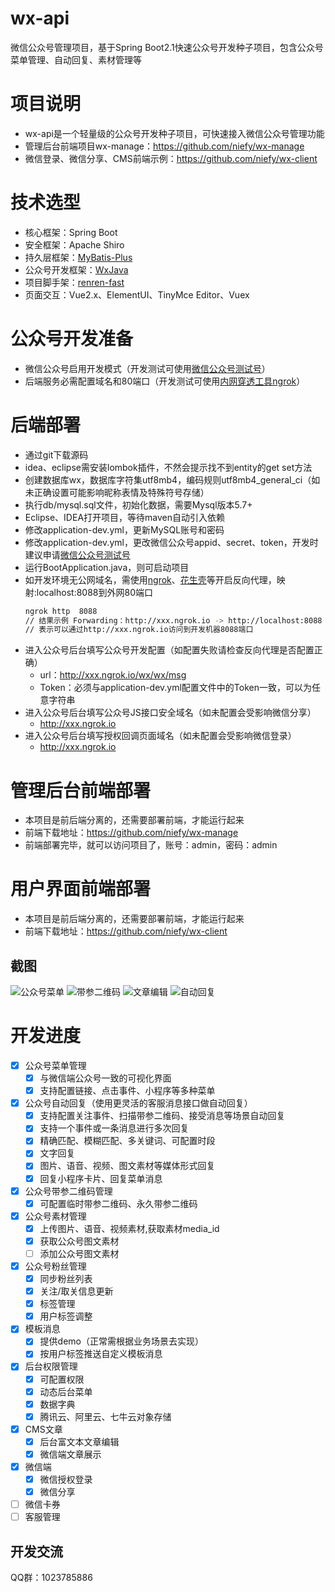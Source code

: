 # wx-api
微信公众号管理项目，基于Spring Boot2.1快速公众号开发种子项目，包含公众号菜单管理、自动回复、素材管理等

# 项目说明
- wx-api是一个轻量级的公众号开发种子项目，可快速接入微信公众号管理功能
- 管理后台前端项目wx-manage：https://github.com/niefy/wx-manage
- 微信登录、微信分享、CMS前端示例：https://github.com/niefy/wx-client

# 技术选型
- 核心框架：Spring Boot
- 安全框架：Apache Shiro
- 持久层框架：[MyBatis-Plus](https://baomidou.oschina.io/mybatis-plus-doc/#/quick-start)
- 公众号开发框架：[WxJava](https://github.com/Wechat-Group/WxJava)
- 项目脚手架：[renren-fast](https://gitee.com/renrenio/renren-fast)
- 页面交互：Vue2.x、ElementUI、TinyMce Editor、Vuex


# 公众号开发准备
- 微信公众号启用开发模式（开发测试可使用[微信公众号测试号](https://mp.weixin.qq.com/debug/cgi-bin/sandbox?t=sandbox/login)）
- 后端服务必需配置域名和80端口（开发测试可使用[内网穿透工具ngrok](https://blog.csdn.net/chain_fei/article/details/79152692)）

# 后端部署
- 通过git下载源码
- idea、eclipse需安装lombok插件，不然会提示找不到entity的get set方法
- 创建数据库wx，数据库字符集utf8mb4，编码规则utf8mb4_general_ci（如未正确设置可能影响昵称表情及特殊符号存储）
- 执行db/mysql.sql文件，初始化数据，需要Mysql版本5.7+
- Eclipse、IDEA打开项目，等待maven自动引入依赖
- 修改application-dev.yml，更新MySQL账号和密码
- 修改application-dev.yml，更改微信公众号appid、secret、token，开发时建议申请[微信公众号测试号](https://mp.weixin.qq.com/debug/cgi-bin/sandbox?t=sandbox/login)
- 运行BootApplication.java，则可启动项目
- 如开发环境无公网域名，需使用[ngrok](https://ngrok.com/)、[花生壳](https://hsk.oray.com/)等开启反向代理，映射:localhost:8088到外网80端口
    ``` bash
    ngrok http  8088
    // 结果示例 Forwarding：http://xxx.ngrok.io -> http://localhost:8088
    // 表示可以通过http://xxx.ngrok.io访问到开发机器8088端口
    ```
- 进入公众号后台填写公众号开发配置（如配置失败请检查反向代理是否配置正确）
    - url：http://xxx.ngrok.io/wx/wx/msg
    - Token：必须与application-dev.yml配置文件中的Token一致，可以为任意字符串
- 进入公众号后台填写公众号JS接口安全域名（如未配置会受影响微信分享）
    - http://xxx.ngrok.io
- 进入公众号后台填写授权回调页面域名（如未配置会受影响微信登录）
    - http://xxx.ngrok.io

# 管理后台前端部署
- 本项目是前后端分离的，还需要部署前端，才能运行起来
- 前端下载地址：https://github.com/niefy/wx-manage
- 前端部署完毕，就可以访问项目了，账号：admin，密码：admin

# 用户界面前端部署
- 本项目是前后端分离的，还需要部署前端，才能运行起来
- 前端下载地址：https://github.com/niefy/wx-client

## 截图
![公众号菜单](https://s1.ax1x.com/2020/04/10/GTq6sI.png)
![带参二维码](https://s1.ax1x.com/2020/04/10/GTqBJe.png)
![文章编辑](https://s1.ax1x.com/2020/04/10/GTqrzd.png)
![自动回复](https://s1.ax1x.com/2020/04/10/GTqyQA.png)


# 开发进度
- [x] 公众号菜单管理
    - [x] 与微信端公众号一致的可视化界面
    - [x] 支持配置链接、点击事件、小程序等多种菜单
- [x] 公众号自动回复（使用更灵活的客服消息接口做自动回复）
    - [x] 支持配置关注事件、扫描带参二维码、接受消息等场景自动回复
    - [x] 支持一个事件或一条消息进行多次回复
    - [x] 精确匹配、模糊匹配、多关键词、可配置时段
    - [x] 文字回复
    - [x] 图片、语音、视频、图文素材等媒体形式回复
    - [x] 回复小程序卡片、回复菜单消息
- [x] 公众号带参二维码管理
    - [x] 可配置临时带参二维码、永久带参二维码
- [x] 公众号素材管理
    - [x] 上传图片、语音、视频素材,获取素材media_id
    - [x] 获取公众号图文素材
    - [ ] 添加公众号图文素材
- [X] 公众号粉丝管理
    - [x] 同步粉丝列表
    - [x] 关注/取关信息更新
    - [x] 标签管理
    - [x] 用户标签调整
- [X] 模板消息
    - [x] 提供demo（正常需根据业务场景去实现）
    - [x] 按用户标签推送自定义模板消息
- [x] 后台权限管理
    - [x] 可配置权限
    - [x] 动态后台菜单
    - [x] 数据字典
    - [x] 腾讯云、阿里云、七牛云对象存储
- [x] CMS文章
    - [x] 后台富文本文章编辑
    - [x] 微信端文章展示
- [x] 微信端
    - [x] 微信授权登录
    - [x] 微信分享
- [ ] 微信卡券
- [ ] 客服管理

## 开发交流
QQ群：1023785886
